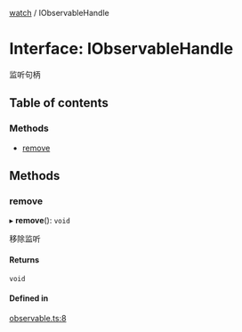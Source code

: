 [watch](../README.md) / IObservableHandle

# Interface: IObservableHandle

监听句柄

## Table of contents

### Methods

- [remove](IObservableHandle.md#remove)

## Methods

### remove

▸ **remove**(): `void`

移除监听

#### Returns

`void`

#### Defined in

[observable.ts:8](https://github.com/xizher/nhz-utils/blob/5b11f4a/src/watch/observable.ts#L8)
